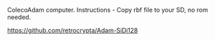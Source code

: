 ColecoAdam computer.
Instructions -  Copy rbf file to your SD, no rom needed.

https://github.com/retrocrypta/Adam-SiDi128